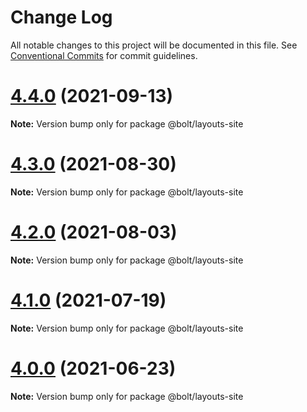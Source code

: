# Change Log

All notable changes to this project will be documented in this file.
See [Conventional Commits](https://conventionalcommits.org) for commit guidelines.

# [4.4.0](https://github.com/boltdesignsystem/bolt/tree/master/packages/layouts/bolt-site/compare/v4.3.0...v4.4.0) (2021-09-13)

**Note:** Version bump only for package @bolt/layouts-site





# [4.3.0](https://github.com/boltdesignsystem/bolt/tree/master/packages/layouts/bolt-site/compare/v4.2.3...v4.3.0) (2021-08-30)

**Note:** Version bump only for package @bolt/layouts-site





# [4.2.0](https://github.com/boltdesignsystem/bolt/tree/master/packages/layouts/bolt-site/compare/v4.1.1...v4.2.0) (2021-08-03)

**Note:** Version bump only for package @bolt/layouts-site





# [4.1.0](https://github.com/boltdesignsystem/bolt/tree/master/packages/layouts/bolt-site/compare/v4.0.2...v4.1.0) (2021-07-19)

**Note:** Version bump only for package @bolt/layouts-site





# [4.0.0](https://github.com/boltdesignsystem/bolt/tree/master/packages/layouts/bolt-site/compare/v4.0.0-beta-4...v4.0.0) (2021-06-23)

**Note:** Version bump only for package @bolt/layouts-site
